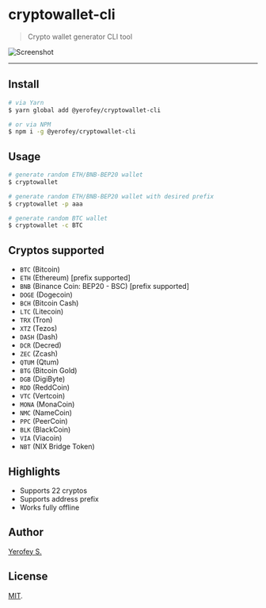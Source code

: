 # cryptowallet-cli

> Crypto wallet generator CLI tool

![Screenshot](https://i.imgur.com/fDXfWWK.png)

---

## Install
```bash
# via Yarn
$ yarn global add @yerofey/cryptowallet-cli

# or via NPM
$ npm i -g @yerofey/cryptowallet-cli
```

## Usage
```bash
# generate random ETH/BNB-BEP20 wallet
$ cryptowallet

# generate random ETH/BNB-BEP20 wallet with desired prefix
$ cryptowallet -p aaa

# generate random BTC wallet
$ cryptowallet -c BTC
```

## Cryptos supported
- `BTC` (Bitcoin)
- `ETH` (Ethereum) [prefix supported]
- `BNB` (Binance Coin: BEP20 - BSC) [prefix supported]
- `DOGE` (Dogecoin)
- `BCH` (Bitcoin Cash)
- `LTC` (Litecoin)
- `TRX` (Tron)
- `XTZ` (Tezos)
- `DASH` (Dash)
- `DCR` (Decred)
- `ZEC` (Zcash)
- `QTUM` (Qtum)
- `BTG` (Bitcoin Gold)
- `DGB` (DigiByte)
- `RDD` (ReddCoin)
- `VTC` (Vertcoin)
- `MONA` (MonaCoin)
- `NMC` (NameCoin)
- `PPC` (PeerCoin)
- `BLK` (BlackCoin)
- `VIA` (Viacoin)
- `NBT` (NIX Bridge Token)

## Highlights
- Supports 22 cryptos
- Supports address prefix
- Works fully offline

## Author
[Yerofey S.](https://github.com/yerofey)

## License
[MIT](https://github.com/yerofey/cryptowallet-cli/blob/master/LICENSE).
